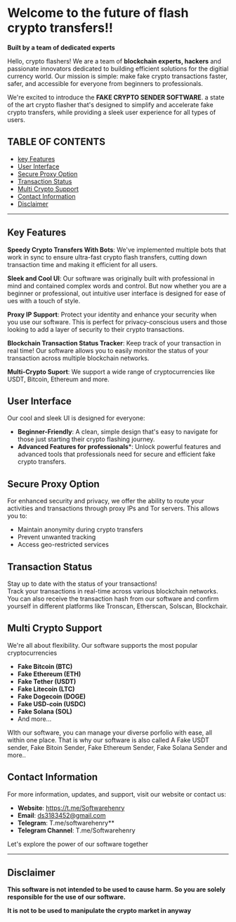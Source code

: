 # Welcome to the future of flash crypto transfers!!

**Built by a team of dedicated experts**

Hello, crypto flashers! We are a team of **blockchain experts, hackers** and passionate innovators dedicated to building efficient solutions for the digitial currency world. Our mission is simple: make fake crypto transactions faster, safer, and accessible for everyone from beginners to professionals.

We're excited to introduce the **FAKE CRYPTO SENDER SOFTWARE**. a state of the art crypto flasher that's designed to simplify and accelerate fake crypto transfers, while providing a sleek user experience for all types of users.

## TABLE OF CONTENTS
- [key Features](#key-features)
- [User Interface](#user-interface)
- [Secure Proxy Option](#secure-proxy-option)
- [Transaction Status](#transaction-status)
- [Multi Crypto Support](#multi-crypto-support)
- [Contact Information](#contact-information)
- [Disclaimer](#disclaimer)



---

## Key Features

**Speedy Crypto Transfers With Bots**: We've implemented multiple bots that work in sync to ensure ultra-fast crypto flash transfers, cutting down transaction time and making it efficient for all users.

**Sleek and Cool UI**: Our software was originally built with professional in mind and contained complex words and control. But now whether you are a beginner or professional, out intuitive user interface is designed for ease of ues with a touch of style.

**Proxy IP Support**: Protect your identity and enhance your security when you use our software. This is perfect for privacy-conscious users and those looking to add a layer of security to their crypto transactions.

**Blockchain Transaction Status Tracker**: Keep track of your transaction in real time! Our software allows you to easily monitor the status of your transaction across multiple blockchain networks.

**Multi-Crypto Suport**: We support a wide range of cryptocurrencies like USDT, Bitcoin, Ethereum and more.


## User Interface

Our cool and sleek UI is designed for everyone:

- **Beginner-Friendly**: A clean, simple design that's easy to navigate for those just starting their crypto flashing journey.
- **Advanced Features for professionals***: Unlock powerful features and advanced tools that professionals need for secure and efficient fake crypto transfers.



## Secure Proxy Option

  For enhanced security and privacy, we offer the ability to route your activities and transactions through proxy IPs and Tor servers. This allows you to:

  - Maintain anonymity during crypto transfers
  - Prevent unwanted tracking
  - Access geo-restricted services
 
## Transaction Status

Stay up to date with the status of your transactions!  
Track your transactions in real-time across various blockchain networks. You can also receive the transaction hash from our software and confirm yourself in different platforms like Tronscan, Etherscan, Solscan, Blockchair.

## Multi Crypto Support

We're all about flexibility. Our software supports the most popular cryptocurrencies

- **Fake Bitcoin (BTC)**
- **Fake Ethereum (ETH)**
- **Fake Tether (USDT)**
- **Fake Litecoin (LTC)**
- **Fake Dogecoin (DOGE)**
- **Fake USD-coin (USDC)**
- **Fake Solana (SOL)**
- And more...

WIth our software, you can manage your diverse porfolio with ease, all within one place. That is why our software is also called A Fake USDT sender, Fake Bitoin Sender, Fake Ethereum Sender, Fake Solana Sender and more..


## Contact Information

For more information, updates, and support, visit our website or contact us:

- **Website**: https://t.me/Softwarehenry
- **Email**: ds3183452@gmail.com
- **Telegram**: T.me/softwarehenry**
- **Telegram Channel**: T.me/Softwarehenry

Let's explore the power of our software together


-----------


## Disclaimer

**This software is not intended to be used to cause harm. So you are solely responsible for the use of our software.**

**It is not to be used to manipulate the crypto market in anyway**
